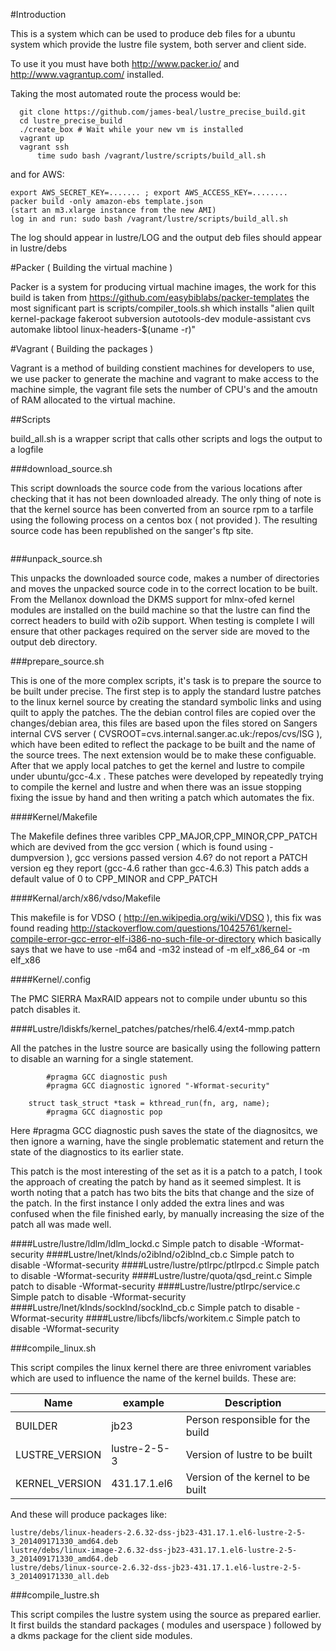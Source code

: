 #Introduction

This is a system which can be used to produce deb files for a ubuntu system which provide the lustre file system, both server and client side.

To use it you must have both http://www.packer.io/ and http://www.vagrantup.com/ installed.

Taking the most automated route the process would be:

```
  git clone https://github.com/james-beal/lustre_precise_build.git
  cd lustre_precise_build
  ./create_box # Wait while your new vm is installed
  vagrant up
  vagrant ssh
      time sudo bash /vagrant/lustre/scripts/build_all.sh
```

and for AWS:

```
export AWS_SECRET_KEY=....... ; export AWS_ACCESS_KEY=........
packer build -only amazon-ebs template.json
(start an m3.xlarge instance from the new AMI)
log in and run: sudo bash /vagrant/lustre/scripts/build_all.sh
```

The log should appear in lustre/LOG and the output deb files should appear in lustre/debs

#Packer ( Building the virtual machine )

Packer is a system for producing virtual machine images, the work for this build is taken from https://github.com/easybiblabs/packer-templates the most significant part is scripts/compiler_tools.sh which installs "alien quilt kernel-package fakeroot subversion autotools-dev   module-assistant cvs  automake libtool linux-headers-$(uname -r)"

#Vagrant ( Building the packages )

Vagrant is a method of building constient machines for developers to use, we use packer to generate the machine and vagrant to make access to the machine simple, the vagrant file sets the number of CPU's and the amoutn of RAM allocated to the virtual machine. 

##Scripts

build_all.sh is a wrapper script that calls other scripts and logs the output to a logfile

###download_source.sh

This script downloads the source code from the various locations after checking that it has not been downloaded already. The only thing of note is that the kernel source has been converted from an source rpm to a tarfile using the following process on a centos box ( not provided ). The resulting source code has been republished on the sanger's ftp site.
```

```
###unpack_source.sh

This unpacks the downloaded source code, makes a number of directories and moves the unpacked source code in to the correct location to be built. From the Mellanox download the DKMS support for mlnx-ofed kernel modules are installed on the build machine so that the lustre can find the correct headers to build with o2ib support. When testing is complete I will ensure that other packages required on the server side are moved to the output deb directory.

###prepare_source.sh

This is one of the more complex scripts, it's task is to prepare the source to be built under precise. The first step is to apply the standard lustre patches to the linux kernel source by creating the standard symbolic links and using quilt to apply the patches. The the debian control files are copied over the changes/debian area, this files are based upon the files stored on Sangers internal CVS server ( CVSROOT=cvs.internal.sanger.ac.uk:/repos/cvs/ISG ), which have been edited to reflect the package to be built and the name of the source trees. The next extension would be to make these configuable. After that we apply local patches to get the kernel and lustre to compile under ubuntu/gcc-4.x . These patches were developed by repeatedly trying to compile the kernel and lustre and when there was an issue stopping fixing the issue by hand and then writing a patch which automates the fix.

####Kernel/Makefile

The Makefile defines three varibles CPP_MAJOR,CPP_MINOR,CPP_PATCH which are devived from the gcc version ( which is found using  -dumpversion ), gcc versions passed version 4.6? do not report a PATCH version eg they report (gcc-4.6 rather than gcc-4.6.3) This patch adds a default value of 0 to CPP_MINOR and CPP_PATCH

####Kernal/arch/x86/vdso/Makefile

This makefile is for VDSO ( http://en.wikipedia.org/wiki/VDSO ), this fix was found reading http://stackoverflow.com/questions/10425761/kernel-compile-error-gcc-error-elf-i386-no-such-file-or-directory which basically says that we have to use -m64 and -m32 instead of -m elf_x86_64  or -m elf_x86

####Kernel/.config

The  PMC SIERRA MaxRAID appears not to compile under ubuntu so this patch disables it.

####Lustre/ldiskfs/kernel_patches/patches/rhel6.4/ext4-mmp.patch

All the patches in the lustre source are basically using the following pattern to disable an warning for a single statement.

```
        #pragma GCC diagnostic push
        #pragma GCC diagnostic ignored "-Wformat-security"

 	struct task_struct *task = kthread_run(fn, arg, name);
        #pragma GCC diagnostic pop
```
Here #pragma GCC diagnostic push saves the state of the diagnositcs, we then ignore a warning, have the single problematic statement and return the state of the diagnostics to its earlier state.

This patch is the most interesting of the set as it is a patch to a patch, I took the approach of creating the patch by hand as it seemed simplest. It is worth noting that a patch has two bits the bits that change and the size of the patch. In the first instance I only added the extra lines and was confused when the file finished early, by manually increasing the size of the patch all was made well.

####Lustre/lustre/ldlm/ldlm_lockd.c
Simple patch to disable -Wformat-security
####Lustre/lnet/klnds/o2iblnd/o2iblnd_cb.c
Simple patch to disable -Wformat-security
####Lustre/lustre/ptlrpc/ptlrpcd.c
Simple patch to disable -Wformat-security
####Lustre/lustre/quota/qsd_reint.c
Simple patch to disable -Wformat-security
####Lustre/lustre/ptlrpc/service.c
Simple patch to disable -Wformat-security
####Lustre/lnet/klnds/socklnd/socklnd_cb.c
Simple patch to disable -Wformat-security
####Lustre/libcfs/libcfs/workitem.c
Simple patch to disable -Wformat-security

###compile_linux.sh

This script compiles the linux kernel there are three enivroment variables which are used to influence the name of the kernel builds. These are:

| Name           | example      | Description                       |
| -------------- | ------------ | --------------------------------- |
| BUILDER        | jb23         | Person responsible for the build  |
| LUSTRE_VERSION | lustre-2-5-3 | Version of lustre to be built     |
| KERNEL_VERSION | 431.17.1.el6 | Version of the kernel to be built |

And these will produce packages like:

```
lustre/debs/linux-headers-2.6.32-dss-jb23-431.17.1.el6-lustre-2-5-3_201409171330_amd64.deb
lustre/debs/linux-image-2.6.32-dss-jb23-431.17.1.el6-lustre-2-5-3_201409171330_amd64.deb
lustre/debs/linux-source-2.6.32-dss-jb23-431.17.1.el6-lustre-2-5-3_201409171330_all.deb
```

###compile_lustre.sh

This script compiles the lustre system using the source as prepared earlier. It first builds the standard packages ( modules and userspace ) followed by a dkms package for the client side modules.
